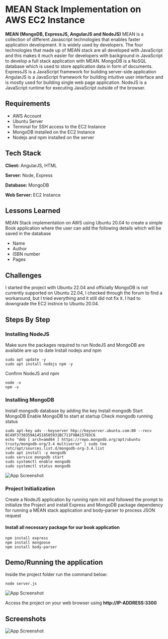 
# MEAN Stack Implementation on AWS EC2 Instance

**MEAN (MongoDB, ExpressJS, AngularJS and NodeJS)**
MEAN is a collection of different Javascript technologies that enables faster application development. It is widely used by developers. The four technologies that made up of MEAN stack are all developed with JavaScript and this makes it much easier for developers with background in JavaScript to develop a full stack application with MEAN. 
MongoDB is a NoSQL database which is used to store application data in form of documents.
ExpressJS is a JavaScript framework for building server-side application
AngularJS is a JavaScript framework for building intuitive user interface and is mostly used for building single web page application.
NodeJS is a JavaScript runtime for executing JavaScript outside of the browser.

## Requirements
- AWS Account
- Ubuntu Server
- Terminal for SSH access to the EC2 Instance
- MongoDB installed on the EC2 Instance
- Nodejs and npm installed on the server

## Tech Stack

**Client:** AngularJS, HTML

**Server:** Node, Express

**Database:** MongoDB 

**Web Server:** EC2 Instance


## Lessons Learned

MEAN Stack implementation on AWS using Ubuntu 20.04 to create a simple Book application where the user can add the following details which will be saved in the database
- Name
- Author
- ISBN number
- Pages

## Challenges
I started the project with Ubuntu 22.04 and officially MongoDB is not currently supported on Ubuntu 22.04, I checked through the forum to find a workaround, but I tried everything and it still did not fix it. I had to downgrade the EC2 instnce to Ubuntu 20.04.



## Steps By Step
### Installing NodeJS
Make sure the packages required to run NodeJS and MongoDB are available are up to date
Install nodejs and npm

```
sudo apt update -y
sudo apt install nodejs npm -y
```

Confirm NodeJS and npm
```
node -v
npm -v
```

### Installing MongoDB

Install mongodb database by adding the key
Install mongodb
Start MongoDB
Enable MongoDB to start at startup
Check mongodb running status

```
sudo apt-key adv --keyserver hkp://keyserver.ubuntu.com:80 --recv 0C49F3730359A14518585931BC711F9BA15703C6
echo "deb [ arch=amd64 ] https://repo.mongodb.org/apt/ubuntu trusty/mongodb-org/3.4 multiverse" | sudo tee /etc/apt/sources.list.d/mongodb-org-3.4.list
sudo apt install -y mongodb
sudo service mongodb start
sudo systemctl enable mongodb
sudo systemctl status mongodb
```

![App Screenshot](https://github.com/scholarship-task/mean-task/blob/main/screenshots/book-mongod-status.png)

### Project Initialization
Create a NodeJS application by running npm init and followed the prompt to initialize the Project and install Express and MongoDB package dependency for running a MEAN stack application and body-parser to process JSON request

#### Install all necessary package for our book application

```
npm install express 
npm install mongoose
npm install body-parser
```



## Demo/Running the application

Inside the project folder run the command below:


```
node server.js
```
![App Screenshot](https://github.com/scholarship-task/mean-task/blob/2a4b1b9ad55fdd57e96da0966f74098602b5715b/screenshots/books-terminal.png)



Access the project on your web browser using **http://IP-ADDRESS:3300**

## Screenshots

![App Screenshot](https://github.com/scholarship-task/mean-task/blob/main/screenshots/book_ui.png)

